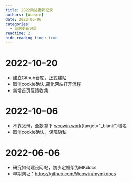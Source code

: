 ```yaml
---
title: 2022网站更新记录
authors: [Wcowin]
date: 2022-06-06
categories:
  - 网站更新记录
readtime: 2
hide_reading_time: true
---
```


## </p><h1 id="01" name="01"><strong>2022-10-20</strong></h1><p>
* 建立Github仓库，正式建站
* 取消cookie确认,简化网站打开流程
* 新增首页反馈收集 

## </p><h1 id="01" name="01"><strong>2022-10-06</strong></h1><p>

* 不靠父母，全款拿下 [wcowin.work](https://wcowin.work/){target="_blank"}域名
* 取消cookie确认，保障隐私

## <h1 id="01" name="01"><strong>2022-06-06</strong></h1>

* 研究如何建设网站，初步定框架为MKdocs
* 早期网址：<https://github.com/Wcowin/mymkdocs>   

